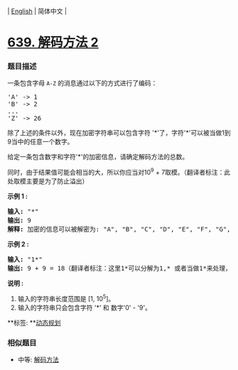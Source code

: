 | [English](README_EN.md) | 简体中文 |

# [639. 解码方法 2](https://leetcode-cn.com/problems/decode-ways-ii)
 ### 题目描述
<p>一条包含字母&nbsp;<code>A-Z</code> 的消息通过以下的方式进行了编码：</p>

<pre>&#39;A&#39; -&gt; 1
&#39;B&#39; -&gt; 2
...
&#39;Z&#39; -&gt; 26
</pre>

<p>除了上述的条件以外，现在加密字符串可以包含字符 &#39;*&#39;了，字符&#39;*&#39;可以被当做1到9当中的任意一个数字。</p>

<p>给定一条包含数字和字符&#39;*&#39;的加密信息，请确定解码方法的总数。</p>

<p>同时，由于结果值可能会相当的大，所以你应当对10<sup>9</sup>&nbsp;+ 7取模。（翻译者标注：此处取模主要是为了防止溢出）</p>

<p><strong>示例 1 :</strong></p>

<pre><strong>输入:</strong> &quot;*&quot;
<strong>输出:</strong> 9
<strong>解释:</strong> 加密的信息可以被解密为: &quot;A&quot;, &quot;B&quot;, &quot;C&quot;, &quot;D&quot;, &quot;E&quot;, &quot;F&quot;, &quot;G&quot;, &quot;H&quot;, &quot;I&quot;.
</pre>

<p><strong>示例 2 :</strong></p>

<pre><strong>输入:</strong> &quot;1*&quot;
<strong>输出:</strong> 9 + 9 = 18（翻译者标注：这里1*可以分解为1,* 或者当做1*来处理，所以结果是9+9=18）
</pre>

<p><strong>说明 :</strong></p>

<ol>
	<li>输入的字符串长度范围是 [1, 10<sup>5</sup>]。</li>
	<li>输入的字符串只会包含字符 &#39;*&#39; 和 数字&#39;0&#39; - &#39;9&#39;。</li>
</ol>

**标签:	**[动态规划](https://leetcode-cn.com/tag/dynamic-programming) 
 ### 相似题目
- 中等:	[解码方法](https://leetcode-cn.com/problems/decode-ways) 
